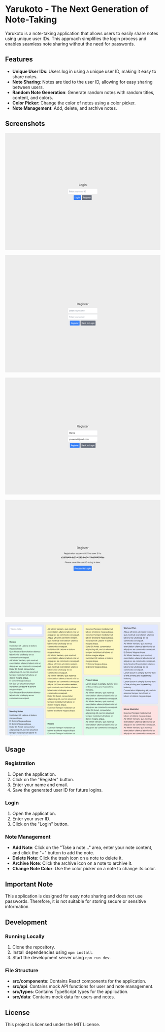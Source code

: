 # Yarukoto - The Next Generation of Note-Taking

Yarukoto is a note-taking application that allows users to easily share notes using unique user IDs. This approach simplifies the login process and enables seamless note sharing without the need for passwords.

## Features

- **Unique User IDs**: Users log in using a unique user ID, making it easy to share notes.
- **Note Sharing**: Notes are tied to the user ID, allowing for easy sharing between users.
- **Random Note Generation**: Generate random notes with random titles, content, and colors.
- **Color Picker**: Change the color of notes using a color picker.
- **Note Management**: Add, delete, and archive notes.

## Screenshots

![Login screen](./docs/login.png)

![Registering first step](./docs/register-1.png)

![Registering second step](./docs/register-2.png)

![Registering third step](./docs/register-3.png)

![Notes](./docs/notes.png)

## Usage

### Registration

1. Open the application.
2. Click on the "Register" button.
3. Enter your name and email.
4. Save the generated user ID for future logins.

### Login

1. Open the application.
2. Enter your user ID.
3. Click on the "Login" button.

### Note Management

- **Add Note**: Click on the "Take a note..." area, enter your note content, and click the "+" button to add the note.
- **Delete Note**: Click the trash icon on a note to delete it.
- **Archive Note**: Click the archive icon on a note to archive it.
- **Change Note Color**: Use the color picker on a note to change its color.

## Important Note

This application is designed for easy note sharing and does not use passwords. Therefore, it is not suitable for storing secure or sensitive information.

## Development

### Running Locally

1. Clone the repository.
2. Install dependencies using `npm install`.
3. Start the development server using `npm run dev`.

### File Structure

- **src/components**: Contains React components for the application.
- **src/api**: Contains mock API functions for user and note management.
- **src/types**: Contains TypeScript types for the application.
- **src/data**: Contains mock data for users and notes.

## License

This project is licensed under the MIT License.